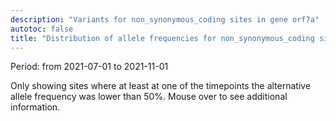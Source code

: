 ```yaml
---
description: "Variants for non_synonymous_coding sites in gene orf7a"
autotoc: false
title: "Distribution of allele frequencies for non_synonymous_coding sites in gene orf7a"
---
```


Period: from 2021-07-01 to 2021-11-01

Only showing sites where at least at one of the timepoints the alternative allele frequency was lower than 50%. Mouse over to see additional information.

<div class="shadow-sm p-3 mb-5 bg-light rounded" align="center">
<vega-embed spec="https://raw.githubusercontent.com/galaxyproject/SARS-CoV-2/master/data/ipynb/graphs/NON_SYNONYMOUS_CODING_orf7a.json"/>
</div>

